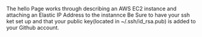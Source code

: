 The hello Page works through describing an AWS EC2 instance and attaching an Elastic IP Address to the instannce
Be Sure to have your ssh ket set up and that your public key(located in ~/.ssh/id_rsa.pub) is added to your Github account.
